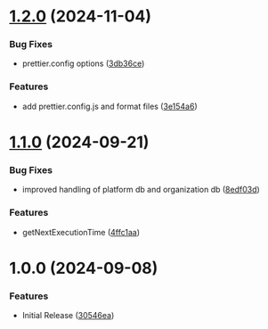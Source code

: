 # [1.2.0](https://github.com/CoCreate-app/CoCreate-cron-jobs/compare/v1.1.0...v1.2.0) (2024-11-04)


### Bug Fixes

* prettier.config options ([3db36ce](https://github.com/CoCreate-app/CoCreate-cron-jobs/commit/3db36cee22950a23d31c3cf14e1b6ee18b306b61))


### Features

* add prettier.config.js and format files ([3e154a6](https://github.com/CoCreate-app/CoCreate-cron-jobs/commit/3e154a66de8550584bc8f42b49fa7a71c4d83095))

# [1.1.0](https://github.com/CoCreate-app/CoCreate-cron-jobs/compare/v1.0.0...v1.1.0) (2024-09-21)


### Bug Fixes

* improved handling of platform db and organization db ([8edf03d](https://github.com/CoCreate-app/CoCreate-cron-jobs/commit/8edf03d83689dc7bbfe884e8db8c655934a3e36f))


### Features

* getNextExecutionTime ([4ffc1aa](https://github.com/CoCreate-app/CoCreate-cron-jobs/commit/4ffc1aa899942b63b80fa281a6d687947cb8b50d))

# 1.0.0 (2024-09-08)


### Features

* Initial Release ([30546ea](https://github.com/CoCreate-app/CoCreate-cron-jobs/commit/30546eadd3c2bce7605e65f1673d0152ea2b2622))
